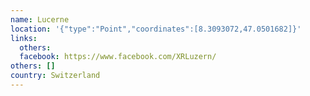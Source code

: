 ```yaml
---
name: Lucerne
location: '{"type":"Point","coordinates":[8.3093072,47.0501682]}'
links:
  others: 
  facebook: https://www.facebook.com/XRLuzern/
others: []
country: Switzerland
---
```

